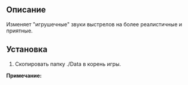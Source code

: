 ## Описание

Изменяет "игрушечные" звуки выстрелов на более реалистичные и приятные.

## Установка

1. Скопировать папку ./Data в корень игры.

**Примечание:**
